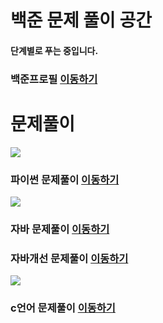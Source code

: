 # 백준 문제 풀이 공간
#### 단계별로 푸는 중입니다.
### 백준프로필 [이동하기](https://www.acmicpc.net/user/jungw0701)
# 문제풀이
<img src="https://img.shields.io/badge/Python-00599C?style=flat-square&logo=Python&logoColor=white"/> <br>
### 파이썬 문제풀이 [이동하기](https://github.com/P-C-Space/Baekjoon/tree/master/Python)
<img src="https://img.shields.io/badge/JAVA-007396?style=flat-square&logo=JAVA&logoColor=white"/> <br>
### 자바 문제풀이 [이동하기](https://github.com/P-C-Space/Baekjoon/tree/master/JAVA)
### 자바개선 문제풀이 [이동하기](https://github.com/P-C-Space/Baekjoon/tree/master/JAVA%EA%B0%9C%EC%84%A0)
<img src="https://img.shields.io/badge/C-A8B9CC?style=flat-square&logo=C&logoColor=white"/> <br>
### c언어 문제풀이 [이동하기](https://github.com/P-C-Space/Baekjoon/tree/master/JAVA)
